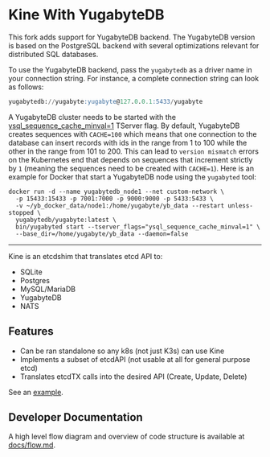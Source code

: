 Kine With YugabyteDB
====================

This fork adds support for YugabyteDB backend. The YugabyteDB version is based on the PostgreSQL backend with several optimizations relevant for distributed SQL databases.

To use the YugabyteDB backend, pass the `yugabytedb` as a driver name in your connection string. For instance, a complete connection string can look as follows:
```sql
yugabytedb://yugabyte:yugabyte@127.0.0.1:5433/yugabyte
```

A YugabyteDB cluster needs to be started with the [ysql_sequence_cache_minval=1](https://docs.yugabyte.com/preview/reference/configuration/yb-tserver/#ysql-sequence-cache-minval) TServer flag. By default, YugabyteDB creates sequences with `CACHE=100` which means that one connection to the database can insert records with ids in the range from 1 to 100 while the other in the range from 101 to 200. This can lead to `version mismatch` errors on the Kubernetes end that depends on sequences that increment strictly by `1` (meaning the sequences need to be created with `CACHE=1`). Here is an example for Docker that start a YugabyteDB node using the `yugabyted` tool:
```shell
docker run -d --name yugabytedb_node1 --net custom-network \
  -p 15433:15433 -p 7001:7000 -p 9000:9000 -p 5433:5433 \
  -v ~/yb_docker_data/node1:/home/yugabyte/yb_data --restart unless-stopped \
  yugabytedb/yugabyte:latest \
  bin/yugabyted start --tserver_flags="ysql_sequence_cache_minval=1" \
  --base_dir=/home/yugabyte/yb_data --daemon=false
```

---

Kine is an etcdshim that translates etcd API to:
- SQLite
- Postgres
- MySQL/MariaDB
- YugabyteDB
- NATS

## Features
- Can be ran standalone so any k8s (not just K3s) can use Kine
- Implements a subset of etcdAPI (not usable at all for general purpose etcd)
- Translates etcdTX calls into the desired API (Create, Update, Delete)

See an [example](/examples/minimal.md).

## Developer Documentation

A high level flow diagram and overview of code structure is available at [docs/flow.md](/docs/flow.md).
